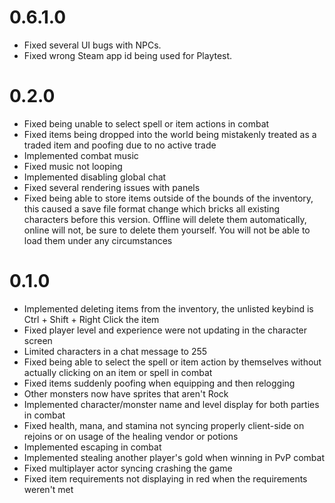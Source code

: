 # 0.6.1.0

- Fixed several UI bugs with NPCs.
- Fixed wrong Steam app id being used for Playtest.

# 0.2.0

- Fixed being unable to select spell or item actions in combat
- Fixed items being dropped into the world being mistakenly treated as a traded item and poofing due to no active trade
- Implemented combat music
- Fixed music not looping
- Implemented disabling global chat
- Fixed several rendering issues with panels
- Fixed being able to store items outside of the bounds of the inventory, this caused a save file format change which bricks all existing characters before this version. Offline will delete them automatically, online will not, be sure to delete them yourself. You will not be able to load them under any circumstances

# 0.1.0

- Implemented deleting items from the inventory, the unlisted keybind is Ctrl + Shift + Right Click the item
- Fixed player level and experience were not updating in the character screen
- Limited characters in a chat message to 255
- Fixed being able to select the spell or item action by themselves without actually clicking on an item or spell in combat
- Fixed items suddenly poofing when equipping and then relogging
- Other monsters now have sprites that aren't Rock
- Implemented character/monster name and level display for both parties in combat
- Fixed health, mana, and stamina not syncing properly client-side on rejoins or on usage of the healing vendor or potions
- Implemented escaping in combat
- Implemented stealing another player's gold when winning in PvP combat
- Fixed multiplayer actor syncing crashing the game
- Fixed item requirements not displaying in red when the requirements weren't met
